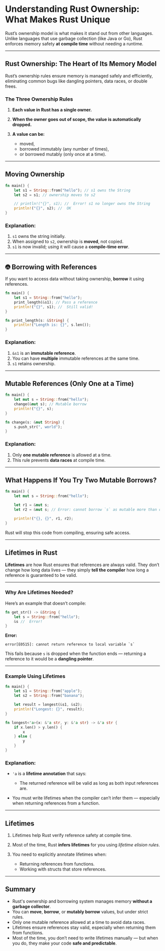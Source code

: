 

#  Understanding Rust Ownership: What Makes Rust Unique

Rust’s ownership model is what makes it stand out from other languages. Unlike languages that use garbage collection (like Java or Go), Rust enforces memory safety **at compile time** without needing a runtime.

---

## Rust Ownership: The Heart of Its Memory Model

Rust’s ownership rules ensure memory is managed safely and efficiently, eliminating common bugs like dangling pointers, data races, or double frees.

###  The Three Ownership Rules

1. **Each value in Rust has a single owner.**
2. **When the owner goes out of scope, the value is automatically dropped.**
3. **A value can be:**

   * moved,
   * borrowed immutably (any number of times),
   * or borrowed mutably (only once at a time).

---

##  Moving Ownership

```rust
fn main() {
    let s1 = String::from("hello"); // s1 owns the String
    let s2 = s1; // ownership moves to s2

    // println!("{}", s1); //  Error! s1 no longer owns the String
    println!("{}", s2); //  OK
}
```

###  Explanation:

1. `s1` owns the string initially.
2. When assigned to `s2`, ownership is **moved**, not copied.
3. `s1` is now invalid; using it will cause a **compile-time error**.

---

## 🤁 Borrowing with References

If you want to access data without taking ownership, **borrow** it using references.

```rust
fn main() {
    let s1 = String::from("hello");
    print_length(&s1); // Pass a reference
    println!("{}", s1); //  Still valid!
}

fn print_length(s: &String) {
    println!("Length is: {}", s.len());
}
```

### Explanation:

1. `&s1` is an **immutable reference**.
2. You can have **multiple** immutable references at the same time.
3. `s1` retains ownership.

---

##  Mutable References (Only One at a Time)

```rust
fn main() {
    let mut s = String::from("hello");
    change(&mut s); // Mutable borrow
    println!("{}", s);
}

fn change(s: &mut String) {
    s.push_str(", world");
}
```

###  Explanation:

1. Only **one mutable reference** is allowed at a time.
2. This rule prevents **data races** at compile time.

---

##  What Happens If You Try Two Mutable Borrows?

```rust
fn main() {
    let mut s = String::from("hello");

    let r1 = &mut s;
    let r2 = &mut s; // Error: cannot borrow `s` as mutable more than once at a time

    println!("{}, {}", r1, r2);
}
```

Rust will stop this code from compiling, ensuring safe access.

---

##  Lifetimes in Rust

**Lifetimes** are how Rust ensures that references are always valid. They don’t change how long data lives — they simply **tell the compiler** how long a reference is guaranteed to be valid.

---

###  Why Are Lifetimes Needed?

Here’s an example that doesn’t compile:

```rust
fn get_str() -> &String {
    let s = String::from("hello");
    &s //  Error!
}
```

**Error:**

```
error[E0515]: cannot return reference to local variable `s`
```

This fails because `s` is dropped when the function ends — returning a reference to it would be a **dangling pointer**.

---

###  Example Using Lifetimes

```rust
fn main() {
    let s1 = String::from("apple");
    let s2 = String::from("banana");

    let result = longest(&s1, &s2);
    println!("Longest: {}", result);
}

fn longest<'a>(x: &'a str, y: &'a str) -> &'a str {
    if x.len() > y.len() {
        x
    } else {
        y
    }
}
```

### Explanation:

* `'a` is a **lifetime annotation** that says:

  * The returned reference will be valid as long as both input references are.
* You must write lifetimes when the compiler can’t infer them — especially when returning references from a function.

---

##  Lifetimes 

1. Lifetimes help Rust verify reference safety at compile time.
2. Most of the time, Rust **infers lifetimes** for you using *lifetime elision rules*.
3. You need to explicitly annotate lifetimes when:

   * Returning references from functions.
   * Working with structs that store references.

---

##  Summary

* Rust's ownership and borrowing system manages memory **without a garbage collector**.
* You can **move**, **borrow**, or **mutably borrow** values, but under strict rules.
* Only one mutable reference allowed at a time to avoid data races.
* Lifetimes ensure references stay valid, especially when returning them from functions.
* Most of the time, you don’t need to write lifetimes manually — but when you do, they make your code **safe and predictable**.
